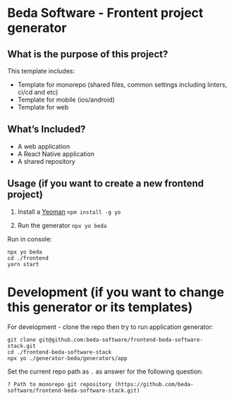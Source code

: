 # Beda Software - Frontent project generator

## What is the purpose of this project?

This template includes:

- Template for monorepo (shared files, common settings including linters, ci/cd and etc)
- Template for mobile (ios/android)
- Template for web


## What’s Included?
- A web application
- A React Native application
- A shared repository


## Usage (if you want to create a new frontend project)

1. Install a [Yeoman](https://www.npmjs.com/package/yo)
```npm install -g yo```

2. Run the generator
```npx yo beda```

Run in console:

```
npx yo beda
cd ./frontend
yarn start
```

# Development (if you want to change this generator or its templates)

For development - clone the repo then try to run application generator:

```
git clone git@github.com:beda-software/frontend-beda-software-stack.git
cd ./frontend-beda-software-stack
npx yo ./generator-beda/generators/app
```

Set the current repo path as `.` as answer for the following question:

```
? Path to monorepo git repository (https://github.com/beda-software/frontend-beda-software-stack.git)
```
